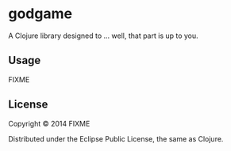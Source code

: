 # godgame

A Clojure library designed to ... well, that part is up to you.

## Usage

FIXME

## License

Copyright © 2014 FIXME

Distributed under the Eclipse Public License, the same as Clojure.
